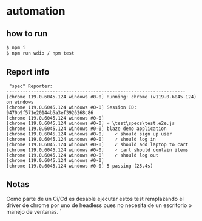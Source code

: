 # automation


## how to run 

```sh
$ npm i
$ npm run wdio / npm test
```
## Report info

```
 "spec" Reporter:
------------------------------------------------------------------
[chrome 119.0.6045.124 windows #0-0] Running: chrome (v119.0.6045.124) on windows
[chrome 119.0.6045.124 windows #0-0] Session ID: 9470b9f571e20144b5a3ef3926268c86
[chrome 119.0.6045.124 windows #0-0]
[chrome 119.0.6045.124 windows #0-0] » \test\specs\test.e2e.js
[chrome 119.0.6045.124 windows #0-0] blaze demo application
[chrome 119.0.6045.124 windows #0-0]    ✓ should sign up user
[chrome 119.0.6045.124 windows #0-0]    ✓ should log in
[chrome 119.0.6045.124 windows #0-0]    ✓ should add laptop to cart
[chrome 119.0.6045.124 windows #0-0]    ✓ cart should contain items
[chrome 119.0.6045.124 windows #0-0]    ✓ should log out
[chrome 119.0.6045.124 windows #0-0]
[chrome 119.0.6045.124 windows #0-0] 5 passing (25.4s)
```
    
## Notas
 Como parte de un Ci/Cd es desable ejecutar estos test remplazando el driver de chrome por uno de headless pues no necesita de un escritorio o manejo de ventanas.
`